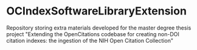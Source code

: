 # OCIndexSoftwareLibraryExtension
Repository storing extra materials developed for the master degree thesis project "Extending the OpenCitations codebase for creating non-DOI citation indexes: the ingestion of the NIH Open Citation Collection"
